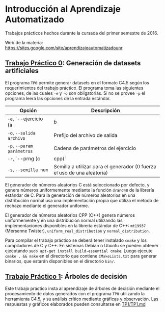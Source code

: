 # Introducción al Aprendizaje Automatizado

Trabajos prácticos hechos durante la cursada del primer semestre de 2016.

Web de la materia: https://sites.google.com/site/aprendizajeautomatizadounr

## [Trabajo Práctico 0]: Generación de datasets artificiales

El programa `TP0` permite generar datasets en el formato C4.5 según los requerimientos del trabajo práctico.
El programa toma las siguientes opciones, de las cuales `-e` y `-o` son obligatorias. Si no se provee
`-p` el programa leerá las opciones de la entrada estándar.

Opción                              | Descripción
------------------------------------|------------------------------------------------------------------------
`-e`, `--ejercicio (a | b | c)`     | Ejercicio a ejecutar
`-o`, `--salida archivo`            | Prefijo del archivo de salida
`-p`, `--param parámetros`          | Cadena de parámetros del ejercicio
`-r`, `--prng (c | cpp)`            | Selecciona el generador de números pseudoaleatorios a utilizar
`-s`, `--semilla num`               | Semilla a utilizar para el generador (0 fuerza el uso de una aleatoria)

El generador de números aleatorios C está seleccionado por defecto, y genera números uniformemente mediante la función
`drand48` de la librería estándar de C. Para la generación de números aleatorios en una distribución normal usa una
implementación propia que utiliza el método de rechazo mediante el generador uniforme.

El generador de números aleatorios CPP (C++) genera números uniformemente y en una distribución normal utilizando las
implementaciones disponibles en la librería estándar de C++: `mt19937` (Mersenne Twister), `uniform_real_distribution` y
`normal_distribution`.

Para compilar el trabajo práctico se deberá tener instalado `cmake` y los compiladores de C y C++. En sistemas Debian
o Ubuntu se pueden obtener ejecutando `sudo apt-get install build-essential cmake`. Luego ejecute `cmake . && make`
en el directorio que contiene `CMakeLists.txt` para generar binarios, que estarán disponibles en el directorio `bin/`.

[Trabajo Práctico 0]: https://web.archive.org/web/20160325223721/https://sites.google.com/site/aprendizajeautomatizadounr/Inicio/practicos/tp0

## [Trabajo Práctico 1]: Árboles de decisión

Este trabajo práctico insta al aprendizaje de árboles de decisión mediante el procesamiento de datos generados con el
programa `TP0` utilizando la herramienta C4.5, y su análisis crítico mediante gráficas y observación. Las respuestas y
gráficos elaborados pueden consultarse en [TP1/TP1.md](https://elopez.github.io/IAA/TP1/)

[Trabajo Práctico 1]: https://web.archive.org/web/20160417192238/https://sites.google.com/site/aprendizajeautomatizadounr/Inicio/practicos/tp1
